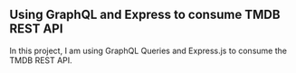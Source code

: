 ## Using GraphQL and Express to consume TMDB REST API

In this project, I am using GraphQL Queries and Express.js to consume the TMDB REST API.
